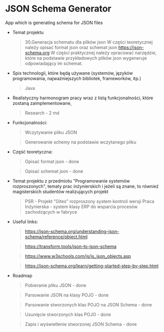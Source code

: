 # JSON Schema Generator
App which is generating schema for JSON files

* Temat projektu
	>30.Generacja schematu dla plików json
	W części teoretycznej należy opisać format json oraz schemat json https://json-schema.org 
	W części praktycznej należy opracować narzędzie, które na podstawie przykładowych plików json wygeneruje odpowiadający im schemat.

* Spis technologii, które będą używane (systemów, języków programowania, najważniejszych bibliotek, frameworków, itp.)
	> Java

* Realistyczny harmonogram pracy wraz z listą funkcjonalności, które zostaną zaimplementowane,
	> Research - 2 md 
	
* Funkcjonalności:
	> Wczytywanie pliku JSON
	
	> Generowanie schemy na podstawie wczytanego pliku
	
* Część teoretyczna:
	> Opisać format json - done
	
	> Opisać schemat json - done

* Temat projektu z przedmiotu "Programowanie systemów rozproszonych", tematy prac inżynierskich i jeżeli są znane, 
to również magisterskich studentów realizujących projekt
	> PSR - Projekt "Gites" rozproszony system kontroli wersji
	> Praca Inżynierska - system klasy ERP do wsparcia procesów zachodzących w fabryce
	
* Useful links:
	>https://json-schema.org/understanding-json-schema/reference/object.html
	
	>https://transform.tools/json-to-json-schema
	
	>https://www.w3schools.com/js/js_json_objects.asp

	>https://json-schema.org/learn/getting-started-step-by-step.html
	
* Roadmap
	> Pobieranie pliku JSON - done
	
	> Parsowanie JSON na klasy POJO - done
	
	> Parsowanie stworzonych klas POJO na JSON Schema - done
	
	> Usunięcie stworzonych klas POJO - done
	
	> Zapis i wyświetlenie stworzonej JSON Schema - done
